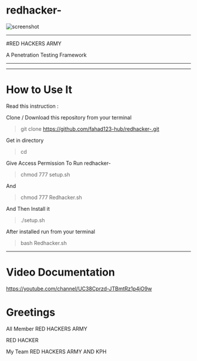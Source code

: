 # redhacker-
![screenshot](http://preview.ibb.co/cOCvpw/4790121_anime_girl_wallpaper_hd_picsay.png)

______________________________________
#RED HACKERS ARMY

A Penetration Testing Framework
______________________________________
______________________________________
# How to Use It

Read this instruction :

Clone / Download this repository from your terminal

> git clone https://github.com/fahad123-hub/redhacker-.git

Get in directory 

> cd 

Give Access Permission To Run redhacker-

> chmod 777 setup.sh

And

> chmod 777 Redhacker.sh

And Then Install it

> ./setup.sh

After installed run from your terminal

> bash Redhacker.sh
_______________________________________
# Video Documentation

https://youtube.com/channel/UC38Cprzd-JTBmtRz1p4jO9w

# Greetings

All Member RED HACKERS ARMY

RED HACKER

My Team RED HACKERS ARMY AND KPH


